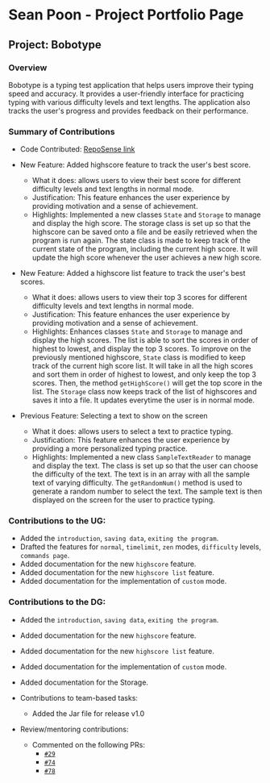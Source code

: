 # Sean Poon - Project Portfolio Page

## Project: Bobotype

### Overview
Bobotype is a typing test application that helps users improve their typing speed and accuracy. 
It provides a user-friendly interface for practicing typing with various difficulty levels and text lengths. 
The application also tracks the user's progress and provides feedback on their performance.

### Summary of Contributions
- Code Contributed: [RepoSense link](https://nus-cs2113-ay2425s2.github.io/tp-dashboard/?search=sean2110&breakdown=true)

- New Feature: Added highscore feature to track the user's best score.
  - What it does: allows users to view their best score for different difficulty levels and text lengths in normal mode.
  - Justification: This feature enhances the user experience by providing motivation and a sense of achievement.
  - Highlights: Implemented a new classes `State` and `Storage` to manage and display the high score. The storage class 
  is set up so that the highscore can be saved onto a file and be easily retrieved when the program is run again. 
  The state class is made to keep track of the current state of the program, including the current high score. It will 
  update the high score whenever the user achieves a new high score.

- New Feature: Added a highscore list feature to track the user's best scores.
  - What it does: allows users to view their top 3 scores for different difficulty levels and text lengths
in normal mode.
  - Justification: This feature enhances the user experience by providing motivation and a sense of achievement.
  - Highlights: Enhances classes `State` and `Storage` to manage and display the high scores. The list is able to
  sort the scores in order of highest to lowest, and display the top 3 scores. To improve on the previously mentioned 
  highscore, `State` class is modified to keep track of the current high score list. 
  It will take in all the high scores and sort them in order of highest to lowest, and only keep the top 3 scores. 
  Then, the method `getHighScore()` will get the top score in the list. The `Storage` class now keeps track of the 
  list of highscores and saves it into a file. It updates everytime the user is in normal mode.

- Previous Feature: Selecting a text to show on the screen
  - What it does: allows users to select a text to practice typing.
  - Justification: This feature enhances the user experience by providing a more personalized typing practice.
  - Highlights: Implemented a new class `SampleTextReader` to manage and display the text. 
  The class is set up so that the user can choose the difficulty of the text. The text is in an array with all the 
  sample text of varying difficulty. The `getRandomNum()` method is used to generate a random number to select the text.
  The sample text is then displayed on the screen for the user to practice typing.

### Contributions to the UG: 
  - Added the `introduction`, `saving data`, `exiting the program`.
  - Drafted the features for `normal`, `timelimit`, `zen` modes, `difficulty` levels, `commands page`.
  - Added documentation for the new `highscore` feature.
  - Added documentation for the new `highscore list` feature.
  - Added documentation for the implementation of `custom` mode.

### Contributions to the DG:
  - Added the `introduction`, `saving data`, `exiting the program`.
  - Added documentation for the new `highscore` feature.
  - Added documentation for the new `highscore list` feature.
  - Added documentation for the implementation of `custom` mode.
  - Added documentation for the Storage.
  
- Contributions to team-based tasks:
  - Added the Jar file for release v1.0

- Review/mentoring contributions:
  - Commented on the following PRs:
    - [`#29`](https://github.com/AY2425S2-CS2113-F13-2/tp/pull/29/files)
    - [`#74`](https://github.com/AY2425S2-CS2113-F13-2/tp/pull/74)
    - [`#78`](https://github.com/AY2425S2-CS2113-F13-2/tp/pull/78)



